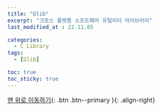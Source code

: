 ```yaml
---
title: "Glib"
excerpt: "크로스 플랫폼 소프트웨어 유틸리티 라이브러리"
last_modified_at : 22.11.05

categories:
  - C Library
tags:
  - [Glib]

toc: true
toc_sticky: true
---
```



[맨 위로 이동하기](#){: .btn .btn--primary }{: .align-right}